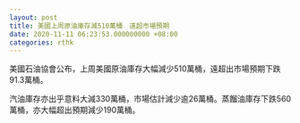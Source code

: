 ```yaml
---
layout: post
title: 美國上周原油庫存減510萬桶　遠超市場預期
date: 2020-11-11 06:23:53.000000000 +08:00
categories: rthk
---
```


美國石油協會公布，上周美國原油庫存大幅減少510萬桶，遠超出市場預期下跌91.3萬桶。

汽油庫存亦出乎意料大減330萬桶，市場估計減少逾26萬桶。蒸餾油庫存下跌560萬桶，亦大幅超出預期減少190萬桶。

